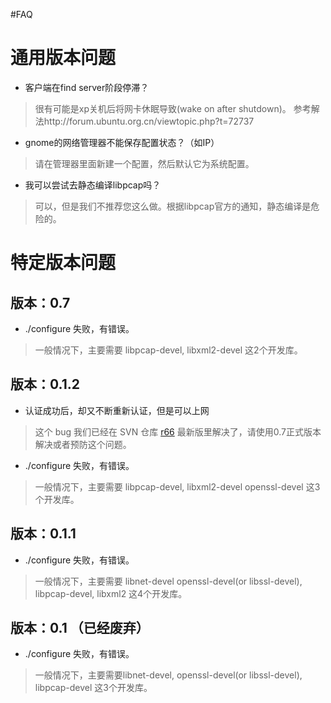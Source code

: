 #FAQ

# 通用版本问题 #

  * 客户端在find server阶段停滞？
> 很有可能是xp关机后将网卡休眠导致(wake on after shutdown)。
> 参考解法http://forum.ubuntu.org.cn/viewtopic.php?t=72737
  * gnome的网络管理器不能保存配置状态？（如IP）
> 请在管理器里面新建一个配置，然后默认它为系统配置。
  * 我可以尝试去静态编译libpcap吗？
> 可以，但是我们不推荐您这么做。根据libpcap官方的通知，静态编译是危险的。

# 特定版本问题 #

## 版本：0.7 ##

  * ./configure 失败，有错误。
> 一般情况下，主要需要 libpcap-devel, libxml2-devel 这2个开发库。

## 版本：0.1.2 ##
  * 认证成功后，却又不断重新认证，但是可以上网
> 这个 bug 我们已经在 SVN 仓库 [r66](https://code.google.com/p/ruijieclient/source/detail?r=66) 最新版里解决了，请使用0.7正式版本解决或者预防这个问题。
  * ./configure 失败，有错误。
> 一般情况下，主要需要 libpcap-devel, libxml2-devel openssl-devel 这3个开发库。

## 版本：0.1.1 ##

  * ./configure 失败，有错误。
> 一般情况下，主要需要 libnet-devel openssl-devel(or libssl-devel), libpcap-devel, libxml2 这4个开发库。

## 版本：0.1 （已经废弃） ##

  * ./configure 失败，有错误。
> 一般情况下，主要需要libnet-devel, openssl-devel(or libssl-devel), libpcap-devel 这3个开发库。